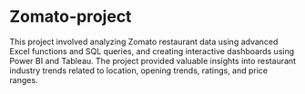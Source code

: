# Zomato-project
This project involved analyzing Zomato restaurant data using advanced Excel functions and SQL queries, and creating interactive dashboards using Power BI and Tableau. The project provided valuable insights into restaurant industry trends related to location, opening trends, ratings, and price ranges.
